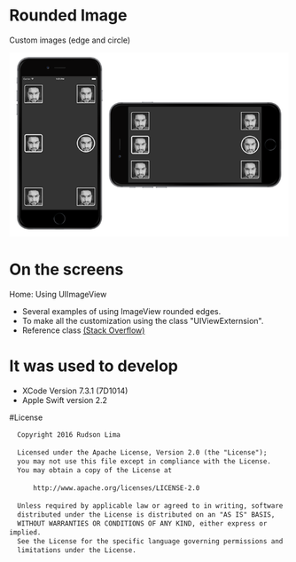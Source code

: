 # Rounded Image

Custom images (edge and circle)

<img src="https://github.com/rudsonlive/rounded-image-ios/blob/master/Image/image_rounded.png">

# On the screens

Home: Using UIImageView
  - Several examples of using ImageView rounded edges.
  - To make all the customization using the class "UIViewExternsion".
  - Reference class <a href="http://stackoverflow.com/questions/29618760/create-a-rectangle-with-just-two-rounded-corners-in-swift/">(Stack Overflow)</a> 

# It was used to develop
  - XCode Version 7.3.1 (7D1014)
  - Apple Swift version 2.2

#License
```
  Copyright 2016 Rudson Lima
 
  Licensed under the Apache License, Version 2.0 (the "License");
  you may not use this file except in compliance with the License.
  You may obtain a copy of the License at
 
      http://www.apache.org/licenses/LICENSE-2.0
 
  Unless required by applicable law or agreed to in writing, software
  distributed under the License is distributed on an "AS IS" BASIS,
  WITHOUT WARRANTIES OR CONDITIONS OF ANY KIND, either express or implied.
  See the License for the specific language governing permissions and
  limitations under the License.
 
````


